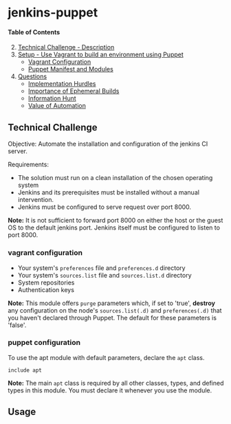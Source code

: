 # jenkins-puppet

#### Table of Contents


2. [Technical Challenge - Description](#technical-challenge)
3. [Setup - Use Vagrant to build an environment using Puppet](#setup)
    * [Vagrant Configuration](#vagrant-configuration)
    * [Puppet Manifest and Modules](#puppet-configuration)
4. [Questions](#questions)
    * [Implementation Hurdles](#implementation-hurdles)
    * [Importance of Ephemeral Builds](#rebuild)
    * [Information Hunt](#information-hunt)
    * [Value of Automation](#value-of-automation)

## Technical Challenge

Objective: Automate the installation and configuration of the jenkins CI server.

Requirements:
* The solution must run on a clean installation of the chosen operating system
* Jenkins and its prerequisites must be installed without a manual intervention.
* Jenkins must be configured to serve request over port 8000.

**Note:** It is not sufficient to forward port 8000 on either the host or the guest OS to the default jenkins port.  Jenkins itself must be configured to listen to port 8000.





### vagrant configuration

* Your system's `preferences` file and `preferences.d` directory
* Your system's `sources.list` file and `sources.list.d` directory
* System repositories
* Authentication keys

**Note:** This module offers `purge` parameters which, if set to 'true', **destroy** any configuration on the node's `sources.list(.d)` and `preferences(.d)` that you haven't declared through Puppet. The default for these parameters is 'false'.

### puppet configuration

To use the apt module with default parameters, declare the `apt` class.

```puppet
include apt
```

**Note:** The main `apt` class is required by all other classes, types, and defined types in this module. You must declare it whenever you use the module.
## Usage
